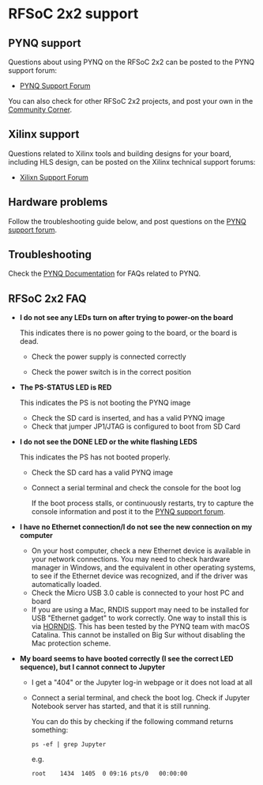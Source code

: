 # RFSoC 2x2 support

## PYNQ support

Questions about using PYNQ on the RFSoC 2x2 can be posted to the PYNQ support forum:

* [PYNQ Support Forum](https://discuss.pynq.io/)

You can also check for other RFSoC 2x2 projects, and post your own in the [Community Corner](https://discuss.pynq.io/c/community-projects-chat/14). 



## Xilinx support

Questions related to Xilinx tools and building designs for your board, including HLS design, can be posted on the Xilinx technical support forums:

* [Xilixn Support Forum](https://forums.xilinx.com)



## Hardware problems

Follow the troubleshooting guide below, and post questions on the [PYNQ support forum](https://discuss.pynq.io/). 



## Troubleshooting

Check the [PYNQ Documentation](http://pynq.readthedocs.io/) for FAQs related to PYNQ. 



## RFSoC 2x2 FAQ

* **I do not see any LEDs turn on after trying to power-on the board**

  This indicates there is no power going to the board, or the board is dead.

  * Check the power supply is connected correctly

  * Check the power switch is in the correct position

* **The PS-STATUS LED is RED**

  This indicates the PS is not booting the PYNQ image

  * Check the SD card is inserted, and has a valid PYNQ image
  * Check that jumper JP1/JTAG is configured to boot from SD Card

* **I do not see the DONE LED or the white flashing LEDS**

  This indicates the PS has not booted properly. 

  * Check the SD card has a valid PYNQ image

  * Connect a serial terminal and check the console for the boot log

    If the boot process stalls, or continuously restarts, try to capture the console information and post it to the [PYNQ support forum](https://discuss.pynq.io/). 

* **I have no Ethernet connection/I do not see the new connection on my computer**

  * On your host computer, check a new Ethernet device is available in your network connections. You may need to check hardware manager in Windows, and the equivalent in other operating systems, to see if the Ethernet device was recognized, and if the driver was automatically loaded.  
  * Check the Micro USB 3.0 cable is connected to your host PC and board
  * If you are using a Mac, RNDIS support may need to be installed for USB "Ethernet gadget" to work correctly. One way to install this is via [HORNDIS](https://www.joshuawise.com/horndis). This has been tested by the PYNQ team with macOS Catalina. This cannot be installed on Big Sur without disabling the Mac protection scheme. 

* **My board seems to have booted correctly (I see the correct LED sequence), but I cannot connect to Jupyter**

  * I get a "404" or the Jupyter log-in webpage or it does not load at all

  * Connect a serial terminal, and check the boot log. Check if Jupyter Notebook server has started, and that it is still running. 

    You can do this by checking if the following command returns something:

    `ps -ef | grep Jupyter` 

    e.g. 

    ```
    root    1434  1405  0 09:16 pts/0   00:00:00
    ```

  
